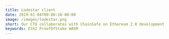 ```yaml
---
title: Lodestar client
date: 2019-01-04T00:00:10-00:00
image: /images/lodestar.png
short: Our CTO collaborates with ChainSafe on Ethereum 2.0 development of TypeScript implementation of the Beacon Chain.
keywords: Eth2 ProofOfStake WASM
---
```

